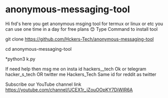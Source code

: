 # anonymous-messaging-tool
Hi frd's here you get anonymous msging tool for termux or linux or etc you can use one time in a day for free plans 😊
Type 
Command to install tool


git clone https://github.com/Hckers-Tech/anonymous-messaging-tool



cd anonymous-messaging-tool




*python3 k.py 


If need help then msg me on insta id hackers__tech
Ok or telegram hacker_s_tech 
OR twitter me Hackers_Tech 
Same id for reddit as twitter


Subscribe our YouTube channel link https://youtube.com/channel/UCEX1r_jZouOOpKY7DiWIR6A
